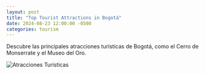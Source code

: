 ```yaml
---
layout: post
title: "Top Tourist Attractions in Bogotá"
date: 2024-08-23 12:00:00 -0500
categories: tourism
---
```


Descubre las principales atracciones turísticas de Bogotá, como el Cerro de Monserrate y el Museo del Oro.

![Atracciones Turísticas](https://cdn.pixabay.com/photo/2016/11/29/03/53/bogota-1867191_960_720.jpg)
